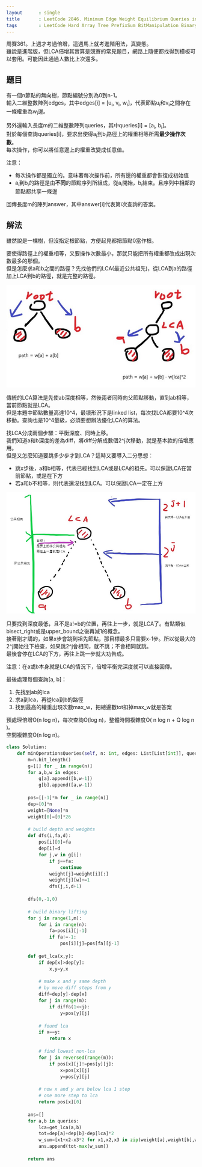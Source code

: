 ```yaml
---
layout      : single
title       : LeetCode 2846. Minimum Edge Weight Equilibrium Queries in a Tree
tags        : LeetCode Hard Array Tree PrefixSum BitManipulation BinaryLifting
---
```

周賽361。上週才考過倍增，這週馬上就考進階用法，真變態。  
雖說是進階版，但LCA倍增其實算是競賽的常見題目，網路上隨便都找得到模板可以套用。可能因此通過人數比上次還多。  

## 題目

有一個n節點的無向樹，節點編號分別為0到n-1。  
輸入二維整數陣列edges，其中edges[i] = [u<sub>i</sub>, v<sub>i</sub>, w<sub>i</sub>]，代表節點u<sub>i</sub>和v<sub>i</sub>之間存在一條權重為w<sub>i</sub>邊。  

另外還輸入長度m的二維整數陣列queries，其中queries[i] = [a<sub>i</sub>, b<sub>i</sub>]。  
對於每個查詢queries[i]，要求出使得a<sub>i</sub>到b<sub>i</sub>路徑上的權重相等所需**最少操作次數**。  
每次操作，你可以將任意邊上的權重改變成任意值。  

注意：  

- 每次操作都是獨立的。意味著每次操作前，所有邊的權重都會恢復成初始值  
- a<sub>i</sub>到b<sub>i</sub>的路徑是由**不同**的節點序列所組成，從a<sub>i</sub>開始，b<sub>i</sub>結束。且序列中相鄰的節點都共享一條邊  

回傳長度m的陣列answer，其中answer[i]代表第i次查詢的答案。  

## 解法

雖然說是一棵樹，但沒指定根節點，方便起見都把節點0當作根。  

要使得路徑上的權重相等，又要操作次數最小，那就只能把所有權重都改成出現次數最多的那個。  
但是怎麼求a和b之間的路徑？先找他們的LCA(最近公共祖先)，從LCA到a的路徑加上LCA到b的路徑，就是完整的路徑。  

![示意圖](/assets/img/2846-1.jpg)  

傳統的LCA算法是先使ab深度相等，然後兩者同時向父節點移動，直到ab相等，當前節點就是LCA。  
但是本題中節點數量高達10^4，最壞形況下是linked list，每次找LCA都要10^4次移動。查詢也是10^4量級，必須要想辦法優化LCA的算法。  

找LCA分成兩個步驟：平衡深度、同時上移。  
我們知道a和b深度的差為diff，將diff分解成數個2^j次移動，就是基本款的倍增應用。  
但是又怎麼知道要跳多少步才到LCA？這時又要導入二分思想：  

- 跳x步後，a和b相等，代表已經找到LCA或是LCA的祖先。可以保證LCA在當前節點，或是在下方  
- 若a和b不相等，則代表還沒找到LCA。可以保證LCA一定在上方  

![示意圖](/assets/img/2846-2.jpg)  

只要找到深度最低，且不是a!=b的位置，再往上一步，就是LCA了。有點類似bisect_right或是upper_bound之後再減1的概念。  
接著剛才講的，如果x步會跳到祖先節點，那目標最多只需要x-1步。所以從最大的2^j開始往下檢查，如果跳2^j會相同，就不跳；不會相同就跳。  
最後會停在LCA的下方，再往上跳一步就大功告成。  

注意：在a或b本身就是LCA的情況下，倍增平衡完深度就可以直接回傳。  

最後處理每個查詢[a, b]：  

1. 先找到ab的lca  
2. 求a到lca，再從lca到b的路徑  
3. 找到最高的權重出現次數max_w，把總邊數tot扣掉max_w就是答案  

預處理倍增O(n log n)，每次查詢O(log n)，整體時間複雜度O( n log n + Q log n )。  
空間複雜度O(n log n)。  

```python
class Solution:
    def minOperationsQueries(self, n: int, edges: List[List[int]], queries: List[List[int]]) -> List[int]:
        m=n.bit_length()
        g=[[] for _ in range(n)]
        for a,b,w in edges:
            g[a].append([b,w-1])
            g[b].append([a,w-1])
            
        pos=[[-1]*m for _ in range(n)]
        dep=[0]*n
        weight=[None]*n
        weight[0]=[0]*26
        
        # build depth and weights
        def dfs(i,fa,d):
            pos[i][0]=fa
            dep[i]=d
            for j,w in g[i]:
                if j==fa:
                    continue
                weight[j]=weight[i][:]
                weight[j][w]+=1
                dfs(j,i,d+1)
        
        dfs(0,-1,0)
        
        # build binary lifting
        for j in range(1,m):
            for i in range(n):
                fa=pos[i][j-1]
                if fa!=-1:
                    pos[i][j]=pos[fa][j-1]
        
        def get_lca(x,y):
            if dep[x]>dep[y]:
                x,y=y,x
                
            # make x and y same depth
            # by move diff steps from y
            diff=dep[y]-dep[x]
            for j in range(m):
                if diff&(1<<j):
                    y=pos[y][j]
                    
            # found lca
            if x==y:
                return x
            
            # find lowest non-lca
            for j in reversed(range(m)):
                if pos[x][j]!=pos[y][j]:
                    x=pos[x][j]
                    y=pos[y][j]
                    
            # now x and y are below lca 1 step
            # one more step to lca
            return pos[x][0]
        
        ans=[]
        for a,b in queries:
            lca=get_lca(a,b)
            tot=dep[a]+dep[b]-dep[lca]*2
            w_sum=[x1+x2-x3*2 for x1,x2,x3 in zip(weight[a],weight[b],weight[lca])]
            ans.append(tot-max(w_sum))
            
        return ans
```
